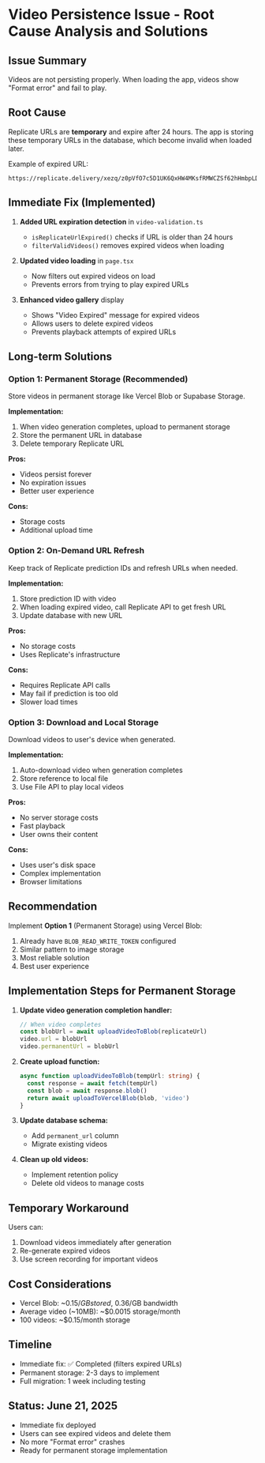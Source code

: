 # Video Persistence Issue - Root Cause Analysis and Solutions

## Issue Summary
Videos are not persisting properly. When loading the app, videos show "Format error" and fail to play.

## Root Cause
Replicate URLs are **temporary** and expire after 24 hours. The app is storing these temporary URLs in the database, which become invalid when loaded later.

Example of expired URL:
```
https://replicate.delivery/xezq/z0pVfO7c5D1UK6QxHW4MKsfRMWCZSf62hHmbpLDiLVFe6rjTB/tmpy8df4lg4.mp4
```

## Immediate Fix (Implemented)
1. **Added URL expiration detection** in `video-validation.ts`
   - `isReplicateUrlExpired()` checks if URL is older than 24 hours
   - `filterValidVideos()` removes expired videos when loading

2. **Updated video loading** in `page.tsx`
   - Now filters out expired videos on load
   - Prevents errors from trying to play expired URLs

3. **Enhanced video gallery** display
   - Shows "Video Expired" message for expired videos
   - Allows users to delete expired videos
   - Prevents playback attempts of expired URLs

## Long-term Solutions

### Option 1: Permanent Storage (Recommended)
Store videos in permanent storage like Vercel Blob or Supabase Storage.

**Implementation:**
1. When video generation completes, upload to permanent storage
2. Store the permanent URL in database
3. Delete temporary Replicate URL

**Pros:**
- Videos persist forever
- No expiration issues
- Better user experience

**Cons:**
- Storage costs
- Additional upload time

### Option 2: On-Demand URL Refresh
Keep track of Replicate prediction IDs and refresh URLs when needed.

**Implementation:**
1. Store prediction ID with video
2. When loading expired video, call Replicate API to get fresh URL
3. Update database with new URL

**Pros:**
- No storage costs
- Uses Replicate's infrastructure

**Cons:**
- Requires Replicate API calls
- May fail if prediction is too old
- Slower load times

### Option 3: Download and Local Storage
Download videos to user's device when generated.

**Implementation:**
1. Auto-download video when generation completes
2. Store reference to local file
3. Use File API to play local videos

**Pros:**
- No server storage costs
- Fast playback
- User owns their content

**Cons:**
- Uses user's disk space
- Complex implementation
- Browser limitations

## Recommendation
Implement **Option 1** (Permanent Storage) using Vercel Blob:

1. Already have `BLOB_READ_WRITE_TOKEN` configured
2. Similar pattern to image storage
3. Most reliable solution
4. Best user experience

## Implementation Steps for Permanent Storage

1. **Update video generation completion handler:**
   ```typescript
   // When video completes
   const blobUrl = await uploadVideoToBlob(replicateUrl)
   video.url = blobUrl
   video.permanentUrl = blobUrl
   ```

2. **Create upload function:**
   ```typescript
   async function uploadVideoToBlob(tempUrl: string) {
     const response = await fetch(tempUrl)
     const blob = await response.blob()
     return await uploadToVercelBlob(blob, 'video')
   }
   ```

3. **Update database schema:**
   - Add `permanent_url` column
   - Migrate existing videos

4. **Clean up old videos:**
   - Implement retention policy
   - Delete old videos to manage costs

## Temporary Workaround
Users can:
1. Download videos immediately after generation
2. Re-generate expired videos
3. Use screen recording for important videos

## Cost Considerations
- Vercel Blob: ~$0.15/GB stored, ~$0.36/GB bandwidth
- Average video (~10MB): ~$0.0015 storage/month
- 100 videos: ~$0.15/month storage

## Timeline
- Immediate fix: ✅ Completed (filters expired URLs)
- Permanent storage: 2-3 days to implement
- Full migration: 1 week including testing

## Status: June 21, 2025
- Immediate fix deployed
- Users can see expired videos and delete them
- No more "Format error" crashes
- Ready for permanent storage implementation
